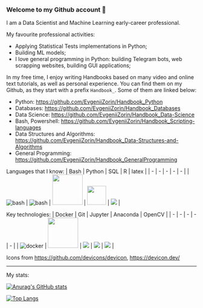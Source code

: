 ### Welcome to my Github account 👋

I am a Data Scientist and Machine Learning early-career professional. 

My favourite professional activities:
- Applying Statistical Tests implementations in Python; 
- Building ML models; 
- I love general programming in Python: building Telegram bots, web scrapping websites, building GUI applications; 

In my free time, I enjoy writing Handbooks based on many video and online text tutorials, as well as personal experience. You can find them on my Github, as they start with a prefix `Handbook_`. Some of them are linked below:

- Python: https://github.com/EvgeniiZorin/Handbook_Python
- Databases: https://github.com/EvgeniiZorin/Handbook_Databases
- Data Science: https://github.com/EvgeniiZorin/Handbook_Data-Science
- Bash, Powershell: https://github.com/EvgeniiZorin/Handbook_Scripting-languages
- Data Structures and Algorithms: https://github.com/EvgeniiZorin/Handbook_Data-Structures-and-Algorithms
- General Programming: https://github.com/EvgeniiZorin/Handbook_GeneralProgramming

Languages that I know: 
| Bash | Python | SQL | R | latex |
| - | - | - | - | - |
| <img alt="bash" src="https://cdn.jsdelivr.net/gh/devicons/devicon/icons/bash/bash-plain.svg"/> | <img alt="bash" src="https://cdn.jsdelivr.net/gh/devicons/devicon/icons/python/python-original.svg"/> | <img width="80px" src="https://cdn.jsdelivr.net/gh/devicons/devicon/icons/postgresql/postgresql-original-wordmark.svg" /> | <img width="50px" src="https://cdn.jsdelivr.net/gh/devicons/devicon/icons/r/r-original.svg" /> | <img src="https://cdn.jsdelivr.net/gh/devicons/devicon/icons/latex/latex-original.svg" /> |

Key technologies:
| Docker | Git | Jupyter | Anaconda | OpenCV |
| - | - | - | - | - |
| <img alt="docker" src="https://cdn.jsdelivr.net/gh/devicons/devicon/icons/docker/docker-original-wordmark.svg" /> | <img width="80px" src="https://cdn.jsdelivr.net/gh/devicons/devicon/icons/git/git-original-wordmark.svg" /> | <img src="https://cdn.jsdelivr.net/gh/devicons/devicon/icons/jupyter/jupyter-original-wordmark.svg" /> | <img src="https://cdn.jsdelivr.net/gh/devicons/devicon/icons/anaconda/anaconda-original.svg" /> | <img src="https://cdn.jsdelivr.net/gh/devicons/devicon/icons/opencv/opencv-original-wordmark.svg" /> |


Icons from https://github.com/devicons/devicon, https://devicon.dev/

---

My stats:

[![Anurag's GitHub stats](https://github-readme-stats.vercel.app/api?username=EvgeniiZorin&theme=dracula)](https://github.com/anuraghazra/github-readme-stats)

[![Top Langs](https://github-readme-stats.vercel.app/api/top-langs/?username=EvgeniiZorin&layout=donut&hide=ipynb,Jupyter-NotebookJupyter_Notebook&langs_count=10)](https://github.com/anuraghazra/github-readme-stats)
